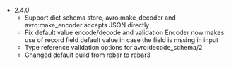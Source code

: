 * 2.4.0
   - Support dict schema store, avro:make_decoder and avro:make_encoder accepts JSON directly
   - Fix default value encode/decode and validation
     Encoder now makes use of record field default value in case the field is mssing in input
   - Type reference validation options for avro:decode_schema/2
   - Changed default build from rebar to rebar3

